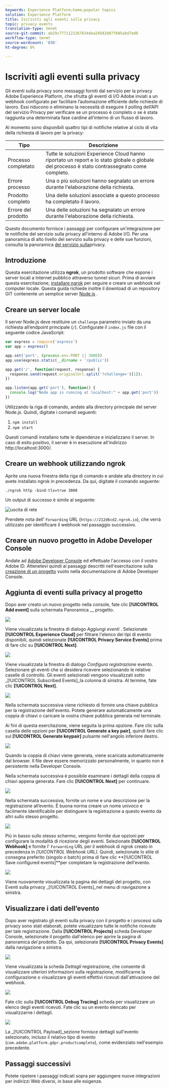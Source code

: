 ```yaml
---
keywords: Experience Platform;home;popular topics
solution: Experience Platform
title: Iscriviti agli eventi sulla privacy
topic: privacy events
translation-type: tm+mt
source-git-commit: ab29c7771122267634dea24582b07f605abd7ed8
workflow-type: tm+mt
source-wordcount: '830'
ht-degree: 0%

---
```



# Iscriviti agli eventi sulla privacy

Gli eventi sulla privacy sono messaggi forniti dal servizio per la privacy Adobe Experience Platform, che sfrutta gli eventi di I/O Adobe inviati a un webhook configurato per facilitare l’automazione efficiente delle richieste di lavoro. Essi riducono o eliminano la necessità di eseguire il polling dell’API del servizio Privacy per verificare se un processo è completo o se è stata raggiunta una determinata fase cardine all’interno di un flusso di lavoro.

Al momento sono disponibili quattro tipi di notifiche relative al ciclo di vita della richiesta di lavoro per la privacy:

| Tipo | Descrizione |
--- | ---
| Processo completato | Tutte le soluzioni Experience Cloud hanno riportato un report e lo stato globale o globale del processo è stato contrassegnato come completo. |
| Errore processo | Una o più soluzioni hanno segnalato un errore durante l&#39;elaborazione della richiesta. |
| Prodotto completo | Una delle soluzioni associate a questo processo ha completato il lavoro. |
| Errore del prodotto | Una delle soluzioni ha segnalato un errore durante l&#39;elaborazione della richiesta. |

Questo documento fornisce i passaggi per configurare un&#39;integrazione per le notifiche del servizio sulla privacy all&#39;interno di Adobe I/O. Per una panoramica di alto livello del servizio sulla privacy e delle sue funzioni, consulta la panoramica [del servizio sulla](home.md)privacy.

## Introduzione

Questa esercitazione utilizza **ngrok**, un prodotto software che espone i server locali a Internet pubblico attraverso tunnel sicuri. Prima di avviare questa esercitazione, [installare ngrok](https://ngrok.com/download) per seguire e creare un webhook nel computer locale. Questa guida richiede inoltre il download di un repository GIT contenente un semplice server [Node.js](https://nodejs.org/) .

## Creare un server locale

Il server Node.js deve restituire un `challenge` parametro inviato da una richiesta all’endpoint principale (`/`). Configurate il `index.js` file con il seguente codice JavaScript:

```js
var express = require('express')
var app = express()

app.set('port', (process.env.PORT || 3000))
app.use(express.static(__dirname + '/public'))

app.get('/', function(request, response) {
  response.send(request.originalUrl.split('?challenge=')[1]);
})

app.listen(app.get('port'), function() {
  console.log("Node app is running at localhost:" + app.get('port'))
})
```

Utilizzando la riga di comando, andate alla directory principale del server Node.js. Quindi, digitate i comandi seguenti:

1. `npm install`
1. `npm start`

Questi comandi installano tutte le dipendenze e inizializzano il server. In caso di esito positivo, il server è in esecuzione all&#39;indirizzo http://localhost:3000/.

## Creare un webhook utilizzando ngrok

Aprite una nuova finestra della riga di comando e andate alla directory in cui avete installato ngrok in precedenza. Da qui, digitate il comando seguente:

```shell
./ngrok http -bind-tls=true 3000
```

Un output di successo è simile al seguente:

![uscita di rete](images/privacy-events/ngrok-output.png)

Prendete nota dell’ `Forwarding` URL (`https://212d6cd2.ngrok.io`), che verrà utilizzato per identificare il webhook nel passaggio successivo.

## Creare un nuovo progetto in Adobe Developer Console

Andate ad [Adobe Developer Console](https://www.adobe.com/go/devs_console_ui) ed effettuate l&#39;accesso con il vostro Adobe ID. Attenetevi quindi ai passaggi descritti nell&#39;esercitazione sulla [creazione di un progetto](https://www.adobe.io/apis/experienceplatform/console/docs.html#!AdobeDocs/adobeio-console/master/projects-empty.md) vuoto nella documentazione di Adobe Developer Console.

## Aggiunta di eventi sulla privacy al progetto

Dopo aver creato un nuovo progetto nella console, fate clic **[!UICONTROL Add event]** sulla schermata Panoramica __ progetto.

![](./images/privacy-events/add-event-button.png)

Viene visualizzata la finestra di dialogo _Aggiungi eventi_ . Selezionate **[!UICONTROL Experience Cloud]** per filtrare l&#39;elenco dei tipi di evento disponibili, quindi selezionate **[!UICONTROL Privacy Service Events]** prima di fare clic su **[!UICONTROL Next]**.

![](./images/privacy-events/add-privacy-events.png)

Viene visualizzata la finestra di dialogo _Configura registrazione_ evento. Selezionare gli eventi che si desidera ricevere selezionando le relative caselle di controllo. Gli eventi selezionati vengono visualizzati sotto _[!UICONTROL Subscribed Events]_la colonna di sinistra. Al termine, fate clic **[!UICONTROL Next]**.

![](./images/privacy-events/choose-subscriptions.png)

Nella schermata successiva viene richiesto di fornire una chiave pubblica per la registrazione dell&#39;evento. Potete generare automaticamente una coppia di chiavi o caricare la vostra chiave pubblica generata nel terminale.

Ai fini di questa esercitazione, viene seguita la prima opzione. Fare clic sulla casella delle opzioni per **[!UICONTROL Generate a key pair]**, quindi fare clic sul **[!UICONTROL Generate keypair]** pulsante nell&#39;angolo inferiore destro.

![](./images/privacy-events/generate-key-value.png)

Quando la coppia di chiavi viene generata, viene scaricata automaticamente dal browser. Il file deve essere memorizzato personalmente, in quanto non è persistente nella Developer Console.

Nella schermata successiva è possibile esaminare i dettagli della coppia di chiavi appena generata. Fare clic **[!UICONTROL Next]** per continuare.

![](./images/privacy-events/keypair-generated.png)

Nella schermata successiva, fornite un nome e una descrizione per la registrazione all’evento. È buona norma creare un nome univoco e facilmente identificabile per distinguere la registrazione a questo evento da altri sullo stesso progetto.

![](./images/privacy-events/event-details.png)

Più in basso sullo stesso schermo, vengono fornite due opzioni per configurare la modalità di ricezione degli eventi. Selezionate **[!UICONTROL Webhook]** e fornite l&#39; `Forwarding` URL per il webhook di ngrok creato in precedenza in _[!UICONTROL Webhook URL]_. Quindi, selezionate lo stile di consegna preferito (singolo o batch) prima di fare clic **[!UICONTROL Save configured events]**per completare la registrazione dell&#39;evento.

![](./images/privacy-events/webhook-details.png)

Viene nuovamente visualizzata la pagina dei dettagli del progetto, con Eventi sulla privacy _[!UICONTROL Events]_nel menu di navigazione a sinistra.

## Visualizzare i dati dell’evento

Dopo aver registrato gli eventi sulla privacy con il progetto e i processi sulla privacy sono stati elaborati, potete visualizzare tutte le notifiche ricevute per tale registrazione. Dalla **[!UICONTROL Projects]** scheda Developer Console, selezionate il progetto dall&#39;elenco per aprire la pagina di panoramica _del_ prodotto. Da qui, selezionate **[!UICONTROL Privacy Events]** dalla navigazione a sinistra.

![](./images/privacy-events/events-left-nav.png)

Viene visualizzata la scheda _Dettagli_ registrazione, che consente di visualizzare ulteriori informazioni sulla registrazione, modificarne la configurazione o visualizzare gli eventi effettivi ricevuti dall&#39;attivazione del webhook.

![](./images/privacy-events/registration-details.png)

Fate clic sulla **[!UICONTROL Debug Tracing]** scheda per visualizzare un elenco degli eventi ricevuti. Fate clic su un evento elencato per visualizzarne i dettagli.

![](images/privacy-events/debug-tracing.png)

La _[!UICONTROL Payload]_sezione fornisce dettagli sull&#39;evento selezionato, incluso il relativo tipo di evento (`com.adobe.platform.gdpr.productcomplete`), come evidenziato nell&#39;esempio precedente.

## Passaggi successivi

Potete ripetere i passaggi indicati sopra per aggiungere nuove integrazioni per indirizzi Web diversi, in base alle esigenze.